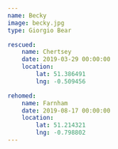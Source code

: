 ```yaml
---
name: Becky
image: becky.jpg
type: Giorgio Bear

rescued:
    name: Chertsey
    date: 2019-03-29 00:00:00
    location:
        lat: 51.386491
        lng: -0.509456

rehomed:
    name: Farnham
    date: 2019-08-17 00:00:00
    location:
        lat: 51.214321
        lng: -0.798802
---
```

